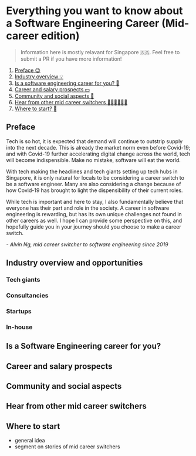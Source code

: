 # Everything you want to know about a Software Engineering Career (Mid-career edition)

> Information here is mostly relavant for Singapore 🇸🇬. Feel free to submit a PR if you have more information!

1. [Preface 😉](#preface)
2. [Industry overview 💡](#industry-overview)
3. [Is a software engineering career for you? 🚨](#is-a-software-engineering-career-for-you)
4. [Career and salary prospects 💵](#career-and-salary-prospects)
5. [Community and social aspects 🤩](#community-and-social-aspects) 
6. [Hear from other mid career switchers 👩🏻‍💻🧑🏻‍💻](#hear-from-other-mid-career-switchers)
7. [Where to start? 🚀](#where-to-start)

## Preface

Tech is so hot, it is expected that demand will continue to outstrip supply into the next decade. This is already the market norm even before Covid-19; and with Covid-19 further accelerating digital change across the world, tech will become indispensible. Make no mistake, software will eat the world.

With tech making the headlines and tech giants setting up tech hubs in Singapore, it is only natural for locals to be considering a career switch to be a software engineer. Many are also considering a change because of how Covid-19 has brought to light the dispensibility of their current roles.

While tech is important and here to stay, I also fundamentally believe that everyone has their part and role in the society. A career in software engineering is rewarding, but has its own unique challenges not found in other careers as well. I hope I can provide some perspective on this, and hopefully guide you in your journey should you choose to make a career switch. 

*- Alvin Ng, mid career switcher to software engineering since 2019*

## Industry overview and opportunities

### Tech giants

### Consultancies

### Startups

### In-house

## Is a Software Engineering career for you?

## Career and salary prospects

## Community and social aspects

## Hear from other mid career switchers

## Where to start
- general idea
- segment on stories of mid career switchers